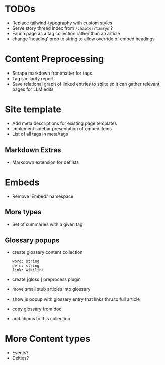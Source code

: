 
# TODOs

- Replace tailwind-typography with custom styles
- Serve story thread index from `/chapter/tamryn` ?
- Fauna page as a tag collection rather than an article
- change 'heading' prop to string to allow override of embed headings

# Content Preprocessing

- Scrape markdown frontmatter for tags
- Tag similarity report
- Save relational graph of linked entries to sqlite so it can gather relevant pages for LLM edits

# Site template

- Add meta descriptions for existing page templates
- Implement sidebar presentation of embed items
- List of all tags in meta/tags

## Markdown Extras

- Markdown extension for deflists

# Embeds

- Remove 'Embed.' namespace

## More types

- Set of summaries with a given tag

## Glossary popups

- create glossary content collection

      word: string
      defn: string
      link: wikilink

- create [gloss:] preprocess plugin
- move small stub articles into glossary
- show js popup with glossary entry that links thru to full article
- copy glossary from doc
- add idioms to this collection

# More Content types

- Events?
- Deities?
